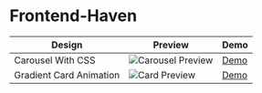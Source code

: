 # Frontend-Haven
| Design | Preview | Demo |
|--------|---------|------|
| Carousel With CSS | ![Carousel Preview](https://img.icons8.com/ios-filled/50/000000/picture.png) | [Demo](https://sabit-hasan.github.io/Frontend-Haven/carousel-with-css/) |
| Gradient Card Animation | ![Card Preview](https://img.icons8.com/ios-filled/50/000000/picture.png) | [Demo](https://sabit-hasan.github.io/Frontend-Haven/card-gradiant-background-animation) |

